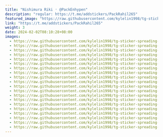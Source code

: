 ```yaml
---
title: "Nishimura Riki ˓ @PackEnhypen"
description: "regular: https://t.me/addstickers/PackRahil265"
featured_image: "https://raw.githubusercontent.com/kylelin1998/tg-sticker-spreading-worldwide-images/main/img/2f9ce83c-46d4-46f8-a999-fa2d30f3ab42.jpg"
link: "https://t.me/addstickers/PackRahil265"
weight: 3
date: 2024-02-02T08:10:28+08:00
images:
  - https://raw.githubusercontent.com/kylelin1998/tg-sticker-spreading-worldwide-images/main/img/2f9ce83c-46d4-46f8-a999-fa2d30f3ab42.jpg
  - https://raw.githubusercontent.com/kylelin1998/tg-sticker-spreading-worldwide-images/main/img/333d17c8-6e21-4321-8fbb-bc8c7332ffdd.jpg
  - https://raw.githubusercontent.com/kylelin1998/tg-sticker-spreading-worldwide-images/main/img/958427e1-3862-4b61-8bd4-8c8917b96f3d.jpg
  - https://raw.githubusercontent.com/kylelin1998/tg-sticker-spreading-worldwide-images/main/img/b7b7d2c2-c23a-4f81-9a91-dca8742763b0.jpg
  - https://raw.githubusercontent.com/kylelin1998/tg-sticker-spreading-worldwide-images/main/img/13b59ad9-65b0-4351-9d3c-ee6e1cb4e43a.jpg
  - https://raw.githubusercontent.com/kylelin1998/tg-sticker-spreading-worldwide-images/main/img/b7b73bb5-72ad-4aa8-a8e2-49c276838757.jpg
  - https://raw.githubusercontent.com/kylelin1998/tg-sticker-spreading-worldwide-images/main/img/b1cb00fc-535c-4060-9dbf-c2c7b69e5344.jpg
  - https://raw.githubusercontent.com/kylelin1998/tg-sticker-spreading-worldwide-images/main/img/46f728a2-0d56-4bfa-98fb-9bda3b5a484f.jpg
  - https://raw.githubusercontent.com/kylelin1998/tg-sticker-spreading-worldwide-images/main/img/de527bf3-b9e9-4510-885c-d2d9a1769e1d.jpg
  - https://raw.githubusercontent.com/kylelin1998/tg-sticker-spreading-worldwide-images/main/img/731a1815-682d-407e-8a25-919eea2c15c6.jpg
  - https://raw.githubusercontent.com/kylelin1998/tg-sticker-spreading-worldwide-images/main/img/362fdba2-61d4-4e41-a710-9ba4bb445397.jpg
  - https://raw.githubusercontent.com/kylelin1998/tg-sticker-spreading-worldwide-images/main/img/9c41a268-ac2b-4d45-83c9-1d504c8507eb.jpg
  - https://raw.githubusercontent.com/kylelin1998/tg-sticker-spreading-worldwide-images/main/img/63c3fc06-1209-49bf-a30d-fae4d0b4e596.jpg
  - https://raw.githubusercontent.com/kylelin1998/tg-sticker-spreading-worldwide-images/main/img/6ac28083-f200-48e8-b122-05f6424015fb.jpg
  - https://raw.githubusercontent.com/kylelin1998/tg-sticker-spreading-worldwide-images/main/img/f0c84d81-7364-4ad7-827f-795cc811564f.jpg
  - https://raw.githubusercontent.com/kylelin1998/tg-sticker-spreading-worldwide-images/main/img/d7bea399-6f6c-4ebb-986d-651581efe62c.jpg
  - https://raw.githubusercontent.com/kylelin1998/tg-sticker-spreading-worldwide-images/main/img/dd3a9da3-93e5-43e9-b4c8-865f1a739673.jpg
  - https://raw.githubusercontent.com/kylelin1998/tg-sticker-spreading-worldwide-images/main/img/ac99ccf7-4667-4969-bbf9-f7c228e9dbea.jpg
  - https://raw.githubusercontent.com/kylelin1998/tg-sticker-spreading-worldwide-images/main/img/9d848287-dafc-4f3d-9d1a-db578891301c.jpg
  - https://raw.githubusercontent.com/kylelin1998/tg-sticker-spreading-worldwide-images/main/img/9332030a-7146-4bfb-85e0-68b1166e590f.jpg
---
```

